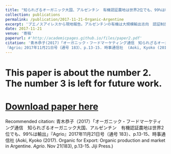 ```yaml
---
title: "知られざるオーガニック大国、アルゼンチン　有機認証農地は世界2位でも、99%は輸出　(Organic for Export : Organic production and market in Argentine"
collection: publications
permalink: /publication/2017-11-21-Organic-Argentine
excerpt: 'ブエノスアイレスから現地報告。アルゼンチンの有機は大規模輸出志向　認証制度も早くから整っていた。生産の状況と、徐々に広がりつつある国内マーケット、生産者による有機SPA（製造小売）型の新しいビジネスモデルで伸びるタジョ・ベルデ。アルゼンチンのオーガニックの現状について、関係者の取材をもとに報告。'
date: 2017-11-21
venue: '寄稿'
paperurl: #'http://academicpages.github.io/files/paper2.pdf'
citation: '青木恭子(2017)「オーガニック・フードマーケティング通信　知られざるオーガニック大国、アルゼンチン　有機認証農地は世界2位でも、99%は輸出」
『Agrio』2017年11月21日号（通号 183）、p.13-15. 時事通信社  (Aoki, Kyoko (2017). Organic for Export: Organic production and market in Argentine. <i>Agrio</i>. Nov 21(183), p.13-15. Jiji Press.)'
---
```

# This paper is about the number 2. The number 3 is left for future work.

# [Download paper here](http://academicpages.github.io/files/paper2.pdf)

Recommended citation: 青木恭子（2017）「オーガニック・フードマーケティング通信　知られざるオーガニック大国、アルゼンチン　有機認証農地は世界2位でも、99%は輸出」『Agrio』2017年11月21日号（通号 183）、p.13-15、時事通信社 (Aoki, Kyoko (2017). Organic for Export: Organic production and market in Argentine. <i>Agrio</i>. Nov 21(183), p.13-15. Jiji Press.)

